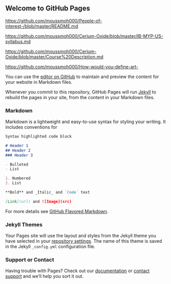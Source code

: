 ## Welcome to GitHub Pages
https://github.com/moussmoh000/People-of-interest-/blob/master/README.md

https://github.com/moussmoh000/Cerium-Oxide/blob/master/IB-MYP-US-syllabus.md

https://github.com/moussmoh000/Cerium-Oxide/blob/master/Course%20Description.md

https://github.com/moussmoh000/How-would-you-define-art-

You can use the [editor on GitHub](https://github.com/moussmoh000/Cerium-Oxide/edit/master/README.md) to maintain and preview the content for your website in Markdown files.

Whenever you commit to this repository, GitHub Pages will run [Jekyll](https://jekyllrb.com/) to rebuild the pages in your site, from the content in your Markdown files.

### Markdown

Markdown is a lightweight and easy-to-use syntax for styling your writing. It includes conventions for

```markdown
Syntax highlighted code block

# Header 1
## Header 2
### Header 3

- Bulleted
- List

1. Numbered
2. List

**Bold** and _Italic_ and `Code` text

[Link](url) and ![Image](src)
```

For more details see [GitHub Flavored Markdown](https://guides.github.com/features/mastering-markdown/).

### Jekyll Themes

Your Pages site will use the layout and styles from the Jekyll theme you have selected in your [repository settings](https://github.com/moussmoh000/Cerium-Oxide/settings). The name of this theme is saved in the Jekyll `_config.yml` configuration file.

### Support or Contact

Having trouble with Pages? Check out our [documentation](https://help.github.com/categories/github-pages-basics/) or [contact support](https://github.com/contact) and we’ll help you sort it out.
